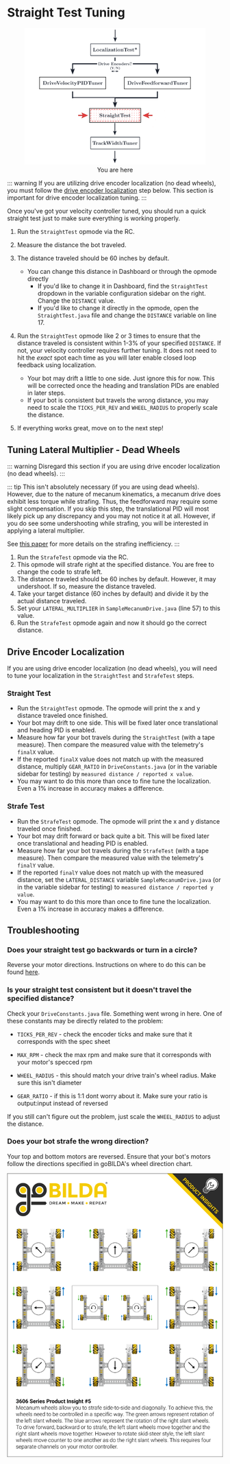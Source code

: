 # Straight Test Tuning

<figure align="center">
    <img src="./assets/you-are-here/YouAreHere-StraightTest-quarter.png" alt="You are on the straight test step">
    <figcaption class="mt-2 text-gray-600 text-center">You are here</figcaption>
</figure>

::: warning
If you are utilizing drive encoder localization (no dead wheels), you must follow the [drive encoder localization](#drive-encoder-localization) step below. This section is important for drive encoder localization tuning.
:::

Once you've got your velocity controller tuned, you should run a quick straight test just to make sure everything is working properly.

1. Run the `StraightTest` opmode via the RC.
2. Measure the distance the bot traveled.
3. The distance traveled should be 60 inches by default.
   - You can change this distance in Dashboard or through the opmode directly
     - If you'd like to change it in Dashboard, find the `StraightTest` dropdown in the variable configuration sidebar on the right. Change the `DISTANCE` value.
     - If you'd like to change it directly in the opmode, open the `StraightTest.java` file and change the `DISTANCE` variable on line 17.
4. Run the `StraightTest` opmode like 2 or 3 times to ensure that the distance traveled is consistent within 1-3% of your specified `DISTANCE`. If not, your velocity controller requires further tuning. It does not need to hit the _exact_ spot each time as you will later enable closed loop feedback using localization.

   - Your bot may drift a little to one side. Just ignore this for now. This will be corrected once the heading and translation PIDs are enabled in later steps.
   - If your bot is consistent but travels the wrong distance, you may need to scale the `TICKS_PER_REV` and `WHEEL_RADIUS` to properly scale the distance.

5. If everything works great, move on to the next step!

## Tuning Lateral Multiplier - Dead Wheels

::: warning
Disregard this section if you are using drive encoder localization (no dead wheels).
:::

::: tip
This isn't absolutely necessary (if you are using dead wheels). However, due to the nature of mecanum kinematics, a mecanum drive does exhibit less torque while strafing. Thus, the feedforward may require some slight compensation. If you skip this step, the translational PID will most likely pick up any discrepancy and you may not notice it at all. However, if you do see some undershooting while strafing, you will be interested in applying a lateral multiplier.

See [this paper](https://www.chiefdelphi.com/t/paper-mecanum-and-omni-kinematic-and-force-analysis/106153) for more details on the strafing inefficiency.
:::

1. Run the `StrafeTest` opmode via the RC.
2. This opmode will strafe right at the specified distance. You are free to change the code to strafe left.
3. The distance traveled should be 60 inches by default. However, it may undershoot. If so, measure the distance traveled.
4. Take your target distance (60 inches by default) and divide it by the actual distance traveled.
5. Set your `LATERAL_MULTIPLIER` in `SampleMecanumDrive.java` (line 57) to this value.
6. Run the `StrafeTest` opmode again and now it should go the correct distance.

## Drive Encoder Localization

If you are using drive encoder localization (no dead wheels), you will need to tune your localization in the `StraightTest` and `StrafeTest` steps.

### Straight Test

- Run the `StraightTest` opmode. The opmode will print the x and y distance traveled once finished.
- Your bot may drift to one side. This will be fixed later once translational and heading PID is enabled.
- Measure how far your bot travels during the `StraightTest` (with a tape measure). Then compare the measured value with the telemetry's `finalX` value.
- If the reported `finalX` value does not match up with the measured distance, multiply `GEAR_RATIO` in `DriveConstants.java` (or in the variable sidebar for testing) by `measured distance / reported x value`.
- You may want to do this more than once to fine tune the localization. Even a 1% increase in accuracy makes a difference.

### Strafe Test

- Run the `StrafeTest` opmode. The opmode will print the x and y distance traveled once finished.
- Your bot may drift forward or back quite a bit. This will be fixed later once translational and heading PID is enabled.
- Measure how far your bot travels during the `StrafeTest` (with a tape measure). Then compare the measured value with the telemetry's `finalY` value.
- If the reported `finalY` value does not match up with the measured distance, set the `LATERAL_DISTANCE` variable `SampleMecanumDrive.java` (or in the variable sidebar for testing) to `measured distance / reported y value`.
- You may want to do this more than once to fine tune the localization. Even a 1% increase in accuracy makes a difference.

## Troubleshooting

### Does your straight test go backwards or turn in a circle?

Reverse your motor directions. Instructions on where to do this can be found [here](/drive-constants.html#samplemecanumdrive-motor-direction).

### **Is your straight test consistent but it doesn't travel the specified distance?**

Check your `DriveConstants.java` file. Something went wrong in here. One of these constants may be directly related to the problem:

- `TICKS_PER_REV` - check the encoder ticks and make sure that it corresponds with the spec sheet

- `MAX_RPM` - check the max rpm and make sure that it corresponds with your motor's specced rpm

- `WHEEL_RADIUS` - this should match your drive train's wheel radius. Make sure this isn't diameter

- `GEAR_RATIO` - if this is 1:1 dont worry about it. Make sure your ratio is output:input instead of reversed

If you still can't figure out the problem, just scale the `WHEEL_RADIUS` to adjust the distance.

### Does your bot strafe the wrong direction?

Your top and bottom motors are reversed. Ensure that your bot's motors follow the directions specified in goBILDA's wheel direction chart.

![goBILDA mecanum wheel direction chart](./assets/drive-constants/gobilda-mecanum-chart.png)
